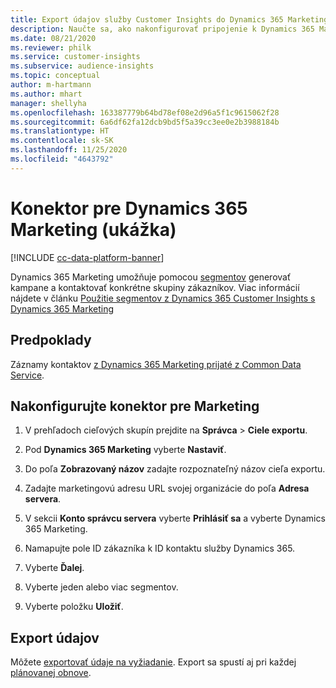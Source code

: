 ```yaml
---
title: Export údajov služby Customer Insights do Dynamics 365 Marketing
description: Naučte sa, ako nakonfigurovať pripojenie k Dynamics 365 Marketing.
ms.date: 08/21/2020
ms.reviewer: philk
ms.service: customer-insights
ms.subservice: audience-insights
ms.topic: conceptual
author: m-hartmann
ms.author: mhart
manager: shellyha
ms.openlocfilehash: 163387779b64bd78ef08e2d96a5f1c9615062f28
ms.sourcegitcommit: 6a6df62fa12dcb9bd5f5a39cc3ee0e2b3988184b
ms.translationtype: HT
ms.contentlocale: sk-SK
ms.lasthandoff: 11/25/2020
ms.locfileid: "4643792"
---
```

# <a name="connector-for-dynamics-365-marketing-preview"></a>Konektor pre Dynamics 365 Marketing (ukážka)

[!INCLUDE [cc-data-platform-banner](../includes/cc-data-platform-banner.md)]

Dynamics 365 Marketing umožňuje pomocou [segmentov](segments.md) generovať kampane a kontaktovať konkrétne skupiny zákazníkov. Viac informácií nájdete v článku [Použitie segmentov z Dynamics 365 Customer Insights s Dynamics 365 Marketing](https://docs.microsoft.com/dynamics365/marketing/customer-insights-segments)

## <a name="prerequisite"></a>Predpoklady

Záznamy kontaktov [z Dynamics 365 Marketing prijaté z Common Data Service](connect-power-query.md).

## <a name="configure-the-connector-for-marketing"></a>Nakonfigurujte konektor pre Marketing

1. V prehľadoch cieľových skupín prejdite na **Správca** > **Ciele exportu**.

1. Pod **Dynamics 365 Marketing** vyberte **Nastaviť**.

1. Do poľa **Zobrazovaný názov** zadajte rozpoznateľný názov cieľa exportu.

1. Zadajte marketingovú adresu URL svojej organizácie do poľa **Adresa servera**.

1. V sekcii **Konto správcu servera** vyberte **Prihlásiť sa** a vyberte Dynamics 365 Marketing.

1. Namapujte pole ID zákazníka k ID kontaktu služby Dynamics 365.

1. Vyberte **Ďalej**.

1. Vyberte jeden alebo viac segmentov.

1. Vyberte položku **Uložiť**.

## <a name="export-the-data"></a>Export údajov

Môžete [exportovať údaje na vyžiadanie](export-destinations.md). Export sa spustí aj pri každej [plánovanej obnove](system.md#schedule-tab).
